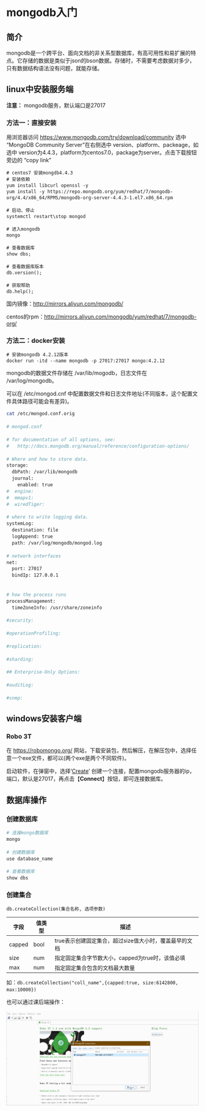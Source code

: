 # mongodb入门

## 简介

mongodb是一个跨平台、面向文档的非关系型数据库，有高可用性和易扩展的特点。它存储的数据是类似于json的bson数据。存储时，不需要考虑数据对多少，只有数据结构语法没有问题，就能存储。

## linux中安装服务端

**注意：** mongodb服务，默认端口是27017

### 方法一：直接安装

用浏览器访问 https://www.mongodb.com/try/download/community  选中 “MongoDB Community Server”在右侧选中 version、platform、packeage，如选中 version为4.4.3，platform为centos7.0，package为server。点击下载按钮旁边的 “copy link”

```shell
# centos7 安装mongdb4.4.3
# 安装依赖
yum install libcurl openssl -y
yum install -y https://repo.mongodb.org/yum/redhat/7/mongodb-org/4.4/x86_64/RPMS/mongodb-org-server-4.4.3-1.el7.x86_64.rpm

# 启动、停止
systemctl restart\stop mongod

# 进入mongodb
mongo

# 查看数据库
show dbs;

# 查看数据库版本
db.version();

# 获取帮助
db.help();
```



国内镜像：http://mirrors.aliyun.com/mongodb/

centos的rpm：http://mirrors.aliyun.com/mongodb/yum/redhat/7/mongodb-org/



### 方法二：docker安装

```shell
# 安装mongodb 4.2.12版本
docker run -itd --name mongodb -p 27017:27017 mongo:4.2.12
```

mongodb的数据文件存储在 /var/lib/mogodb，日志文件在 /var/log/mongodb。

可以在 /etc/mongod.cnf 中配置数据文件和日志文件地址(不同版本，这个配置文件具体路径可能会有差异)。

```sh
cat /etc/mongod.conf.orig

# mongod.conf

# for documentation of all options, see:
#   http://docs.mongodb.org/manual/reference/configuration-options/

# Where and how to store data.
storage:
  dbPath: /var/lib/mongodb
  journal:
    enabled: true
#  engine:
#  mmapv1:
#  wiredTiger:

# where to write logging data.
systemLog:
  destination: file
  logAppend: true
  path: /var/log/mongodb/mongod.log

# network interfaces
net:
  port: 27017
  bindIp: 127.0.0.1


# how the process runs
processManagement:
  timeZoneInfo: /usr/share/zoneinfo

#security:

#operationProfiling:

#replication:

#sharding:

## Enterprise-Only Options:

#auditLog:

#snmp:

```



## windows安装客户端

### Robo 3T

在 https://robomongo.org/ 网站，下载安装包，然后解压，在解压包中，选择任意一个exe文件，都可以(两个exe是两个不同软件)。

启动软件，在弹窗中，选择‘<u>Create</u>’ 创建一个连接，配置mongodb服务器的ip，端口，默认是27017，再点击【**Connect**】按钮，即可连接数据库。



## 数据库操作

### 创建数据库

```sh
# 连接mongo数据库
mongo

# 创建数据库
use database_name

# 查看数据库
show dbs
```

### 创建集合

```
db.createCollection(集合名称, 选项参数)
```

| 字段   | 值类型 | 描述                                                   |
| ------ | ------ | ------------------------------------------------------ |
| capped | bool   | true表示创建固定集合，超过size值大小时，覆盖最早的文档 |
| size   | num    | 指定固定集合字节数大小，capped为true时，该值必填       |
| max    | num    | 指定固定集合包含的文档最大数量                         |

如：`db.createCollection("coll_name",{capped:true, size:6142800, max:10000})`

也可以通过课后端操作：

![robo_3t.gif](./image/robo_3t.gif)